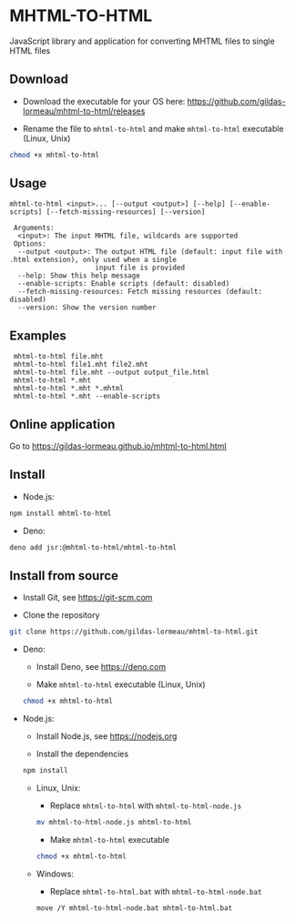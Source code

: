 # MHTML-TO-HTML

JavaScript library and application for converting MHTML files to single HTML files

## Download

- Download the executable for your OS here: https://github.com/gildas-lormeau/mhtml-to-html/releases

- Rename the file to `mhtml-to-html` and make `mhtml-to-html` executable (Linux, Unix)

```sh
chmod +x mhtml-to-html
```
## Usage 

```
mhtml-to-html <input>... [--output <output>] [--help] [--enable-scripts] [--fetch-missing-resources] [--version]

 Arguments:
  <input>: The input MHTML file, wildcards are supported
 Options:
  --output <output>: The output HTML file (default: input file with .html extension), only used when a single 
                     input file is provided
  --help: Show this help message
  --enable-scripts: Enable scripts (default: disabled)
  --fetch-missing-resources: Fetch missing resources (default: disabled)
  --version: Show the version number
```

## Examples
```
 mhtml-to-html file.mht
 mhtml-to-html file1.mht file2.mht
 mhtml-to-html file.mht --output output_file.html
 mhtml-to-html *.mht
 mhtml-to-html *.mht *.mhtml
 mhtml-to-html *.mht --enable-scripts
```

## Online application

Go to https://gildas-lormeau.github.io/mhtml-to-html.html

## Install

  - Node.js:
  
  ```sh
  npm install mhtml-to-html
  ```

  - Deno:
  
  ```sh
  deno add jsr:@mhtml-to-html/mhtml-to-html
  ```

## Install from source

- Install Git, see https://git-scm.com

- Clone the repository

```sh
git clone https://github.com/gildas-lormeau/mhtml-to-html.git
```

- Deno:

  - Install Deno, see https://deno.com

  - Make `mhtml-to-html` executable (Linux, Unix)

  ```sh
  chmod +x mhtml-to-html
  ```

- Node.js:

  - Install Node.js, see https://nodejs.org

  - Install the dependencies

  ```sh
  npm install
  ```

  - Linux, Unix:
  
    - Replace `mhtml-to-html` with `mhtml-to-html-node.js`
  
    ```sh
    mv mhtml-to-html-node.js mhtml-to-html
    ```
  
    - Make `mhtml-to-html` executable

    ```sh
    chmod +x mhtml-to-html
    ```

  - Windows:
  
    - Replace `mhtml-to-html.bat` with `mhtml-to-html-node.bat`
  
    ```sh
    move /Y mhtml-to-html-node.bat mhtml-to-html.bat
    ```
    